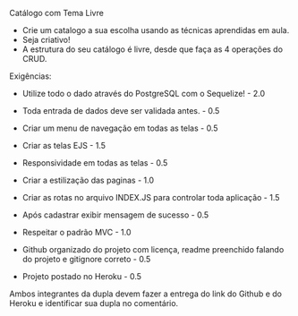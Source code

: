 Catálogo com Tema Livre

- Crie um catalogo a sua escolha usando as técnicas aprendidas em aula.
- Seja criativo!
- A estrutura do seu catálogo é livre, desde que faça as 4 operações do CRUD.



Exigências:
- Utilize todo o dado através do PostgreSQL com o Sequelize! - 2.0
- Toda entrada de dados deve ser validada antes. - 0.5
- Criar um menu de navegação em todas as telas - 0.5
- Criar as telas EJS - 1.5
- Responsividade em todas as telas - 0.5

- Criar a estilização das paginas - 1.0
- Criar as rotas no arquivo INDEX.JS para controlar toda aplicação - 1.5
- Após cadastrar exibir mensagem de sucesso - 0.5
- Respeitar o padrão MVC - 1.0
- Github organizado do projeto com licença, readme preenchido falando do projeto e gitignore correto - 0.5
- Projeto postado no Heroku - 0.5


Ambos integrantes da dupla devem fazer a entrega do link do Github e do Heroku e identificar sua dupla no comentário.

